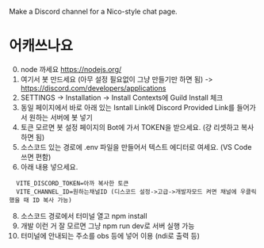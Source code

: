 Make a Discord channel for a Nico-style chat page.

# 어캐쓰나요
0. node 까세요 https://nodejs.org/
1. 여기서 봇 만드세요 (아무 설정 필요없이 그냥 만들기만 하면 됨) -> https://discord.com/developers/applications
2. SETTINGS -> Installation -> Install Contexts에 Guild Install 체크
3. 동일 페이지에서 바로 아래 있는 Isntall Link에 Discord Provided Link를 들어가서 원하는 서버에 봇 넣기
4. 토큰 모르면 봇 설정 페이지의 Bot에 가서 TOKEN을 받으세요. (걍 리셋하고 복사하면 됨)
5. 소스코드 있는 경로에 .env 파일을 만들어서 텍스트 에디터로 여세요. (VS Code 쓰면 편함)
6. 아래 내용 넣으세요.

```
  VITE_DISCORD_TOKEN=아까 복사한 토큰
  VITE_CHANNEL_ID=원하는채널ID (디스코드 설정->고급->개발자모드 켜면 채널에 우클릭했을 때 ID 복사 가능)
```

8. 소스코드 경로에서 터미널 열고 npm install
9. 개발 이런 거 잘 모르면 그냥 npm run dev로 서버 실행 가능
10. 터미널에 안내되는 주소를 obs 등에 넣어 이용 (ndi로 출력 등)
